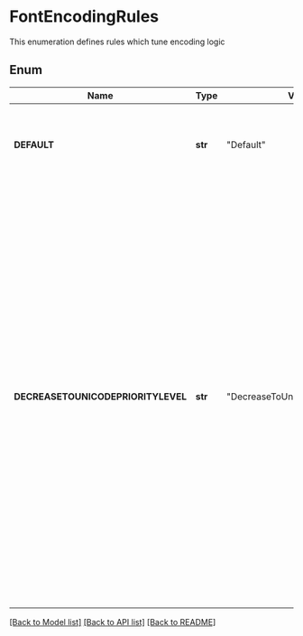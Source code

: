 ﻿# FontEncodingRules
This enumeration defines rules which tune encoding logic

## Enum
Name | Type | Value | Description
------------ | ------------- | ------------- | -------------
**DEFAULT** | **str** | "Default" | Leave encoding logic "as is" - in accordance with PDF specification
**DECREASETOUNICODEPRIORITYLEVEL** | **str** | "DecreaseToUnicodePriorityLevel" | ToUnicode is a special mechanism which helps to decode input codes to unicode symbols. According to specification it must be used first of all mechanisms to get unicode symbols for specific input code. But some documents has non-standard fonts and to convert these documents correctly it may be necessary to decrease ToUnicode priority and use another mechanisms to decode input codes.


[[Back to Model list]](../README.md#documentation-for-models) [[Back to API list]](../README.md#documentation-for-api-endpoints) [[Back to README]](../README.md)


